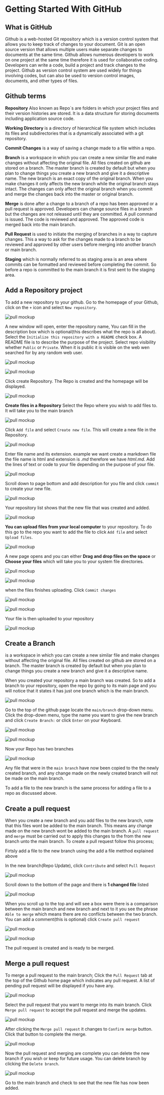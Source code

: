 # **Getting Started With GitHub**

## **What is GitHub**
Github is a web-hosted Git repository which is a version control system that allows you to keep track of changes to your document. Git is an open source version that allows multiple users make separate changes to documents at the same time. Github allows numerous developers to work on one project at the same time therefore it is used for collaborative coding. Developers can write a code, build a project and track changes to the project. Github as version control system are used widely for things involving codes, but can also be used to version control images, documents, and other types of files.

## **Github terms**
**Repository** Also known as Repo`s are folders in which your project files and their version histories are stored. It is a data structure for storing documents including application source code. 

**Working Directory** is a directory of hierarchical file system which includes its files and subdirectories that is a dynamically associated with a git repository.

**Commit Changes** is a way of saving a change made to a file within a repo.

**Branch** is a workspace in which you can create a new similar file and make changes without affecting the original file. All files created on github are stored on a branch. The master branch is created by default but when you plan to change things you create a new branch and give it a descriptive name. The new branch is an exact copy of the original branch. When you make changes it only affects the new branch while the original branch stays intact. The changes can only affect the original branch when you commit and merge the changes back into the master or original branch.

**Merge** is done after a change to a branch of a repo has been approved or a pull request is approved. Developers can change source files in a branch but the changes are not released until they are committed. A pull command is issued. The code is reviewed and approved. The approved code is merged back into the main branch.

**Pull Request** is used to initiate the merging of branches in a way to capture changes. This a way to ask for the changes made to a branch to be reviewed and approved by other users before merging into another branch or main branch.

**Staging** which is normally referred to as staging area is an area where commits can be formatted and reviewed before completing the commit. So before a repo is committed to the main branch it is first sent to the staging area. 

## **Add a Repository project**
To add a new repository to your github. Go to the homepage of your Github, click on the `+` icon and select `New repository`. 

![pull mockup](./images/github%2001.png)

A new window will open, enter the repository name, You can fill in the description box which is optional(this describes what the repo is all about). Select the `Initialize this repository with a README` check box. A README file is to describe the purpose of the project.
Select repo visibility whether `Public` or `Private`. When it is public it is visible on the web wen searched for by any random web user.

![pull mockup](./images/github%202.png)

![pull mockup](./images/github%203.png)

Click create Repository. The Repo is created and the homepage will be displayed.

![pull mockup](./images/github%204.png)

**Create files in a Repository**
Select the Repo where you wish to add files to. It will take you to the main branch

![pull mockup](./images/github%205.png)

Click `Add file` and select `Create new file`. This will create a new file in the Repository.

![pull mockup](./images/github%206.png)

Enter file name and its extension. example we want create a markdown file the file name is html and extension is *.md* therefore we have *html.md*. Add the lines of text or code to your file depending on the purpose of your file.

![pull mockup](./images/github%2007.png)

Scroll down to page bottom and add description for you file and click `commit` to create your new file.

![pull mockup](./images/gihub%208.png)

Your repository list shows that the new file that was created and added.

![pull mockup](./images/github%209.png)

**You can upload files from your local computer** to your repository. To do this go to the repo you want to add the file to click `Add file` and select `Upload files`.

![pull mockup](./images/github%2010.png)

A new page opens and you can either **Drag and drop files on the space** or **Choose your files** which will take you to your system file directories. 

![pull mockup](./images/github%2011.png)

![pull mockup](./images/github%2012.png)

when the files finishes uploading. Click `Commit changes`

![pull mockup](./images/github%2013.png)

![pull mockup](./images/github%2014.png)

Your file is then uploaded to your repository

![pull mockup](./images/github%2015.png)

## **Create a Branch**
is a workspace in which you can create a new similar file and make changes without affecting the original file. All files created on github are stored on a branch. The master branch is created by default but when you plan to change things you create a new branch and give it a descriptive name.

When you created your repository a main branch was created. So to add a branch to your repository, open the repo by going to its main page and you will notice that it states it has just one branch which is the main branch.

![pull mockup](./images/github%2016.png)

Go to the top of the github page locate the `main/branch` drop-down menu. Click the drop-down menu, type the name you want to give the new branch and click `Create Branch:` or click `Enter` on your Keyboard.

![pull mockup](./images/github%2017.png)

![pull mockup](./images/github%2018.png)

Now your Repo has two branches

![pull mockup](./images/github%2019.png)

Any file that were in the `main branch` have now been copied to the the newly created branch, and any change made on the newly created branch will not be made on the main branch.


To add a file to the new branch is the same process for adding a file to a repo as discussed above.

## **Create a pull request**
When you create a new branch and you add files to the new branch, note that this files wont be added to the main branch. This means any change made on the new branch wont be added to the main branch. A `pull request` and `merge` must be carried out to apply this changes to the from the new branch unto the main branch. To create a pull request follow this process;

Firtsly add a file to the new branch using the add a file metthod explained above

In the new branch(Repo Update), click `Contribute` and select `Pull Request`

![pull mockup](./images/github%2020.png)

Scroll down to the bottom of the page and there is **1 changed file** listed

![pull mockup](./images/github%2021.png)

When you scroll up to the top and will see a box were there is a comparison between the main branch and new branch and next to it you see the phrase `Able to merge` which means there are no conflicts between the two branch.
You can add a comment(this is optional)
click `Create pull request`

![pull mockup](./images/github%2022.png)

![pull mockup](./images/github%2023.png)

The pull request is created and is ready to be merged.

## **Merge a pull request**
To merge a pull request to the main branch;
Click the `Pull Request` tab at the top of the Github home page which indicates any pull request. A list of pending pull request will be displayed if you have any. 

![pull mockup](./images/github%2024.png)

Select the  pull request that you want to merge into its main branch. Click `Merge pull request` to accept the pull request and merge the updates. 

![pull mockup](./images/githu%2025.png)

After clicking the `Merge pull request` it changes to `Confirm merge` button. Click that button to complete the merge.

![pull mockup](./images/githuib%2025.png)

Now the pull request and merging are complete you can delete the new branch if you wish or keep for future usage. You can delete branch by clicking the `Delete branch`.

![pull mockup](./images/github%2026.png)

Go to the main branch and check to see that the new file has now been added.
